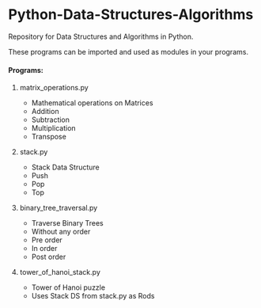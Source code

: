 # Python-Data-Structures-Algorithms

Repository for Data Structures and Algorithms in Python.

These programs can be imported and used as modules in your programs.

#### Programs:

1. matrix_operations.py
    - Mathematical operations on Matrices
    - Addition
    - Subtraction
    - Multiplication
    - Transpose

2. stack.py
    - Stack Data Structure
    - Push
    - Pop
    - Top

3. binary_tree_traversal.py
    - Traverse Binary Trees
    - Without any order
    - Pre order
    - In order
    - Post order

4. tower_of_hanoi_stack.py
    - Tower of Hanoi puzzle
    - Uses Stack DS from stack.py as Rods
